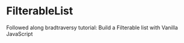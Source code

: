 # FilterableList
Followed along bradtraversy tutorial: Build a Filterable list with Vanilla JavaScript
